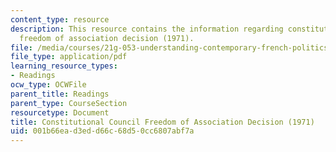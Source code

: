 ```yaml
---
content_type: resource
description: This resource contains the information regarding constitutional council
  freedom of association decision (1971).
file: /media/courses/21g-053-understanding-contemporary-french-politics-spring-2014/001b66ead3edd66c68d50cc6807abf7a_MIT21G_053S14_Constitu.pdf
file_type: application/pdf
learning_resource_types:
- Readings
ocw_type: OCWFile
parent_title: Readings
parent_type: CourseSection
resourcetype: Document
title: Constitutional Council Freedom of Association Decision (1971)
uid: 001b66ea-d3ed-d66c-68d5-0cc6807abf7a
---
```

